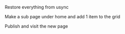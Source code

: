 Restore everything from usync

Make a sub page under home and add 1 item to the grid

Publish and visit the new page